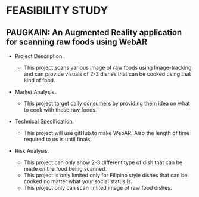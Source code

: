 # FEASIBILITY STUDY #
## PAUGKAIN: An Augmented Reality application for scanning raw foods using WebAR ##

* Project Description.
    * This project scans various image of raw foods using Image-tracking, and
      can provide visuals of 2-3 dishes that can be cooked using that kind of food.

* Market Analysis.
    * This project target daily consumers by providing them idea on what to cook with those raw foods.
* Technical Specification.
    * This project will use gitHub to make WebAR. Also the length of time required to us is until finals.

* Risk Analysis.
    * This project can only show 2-3 different type of dish that can be made on the food being scanned.
    * This project is only limited only for Filipino style dishes that can be cooked no matter what your social status is.
    * This project only can scan limited image of raw food dishes.
